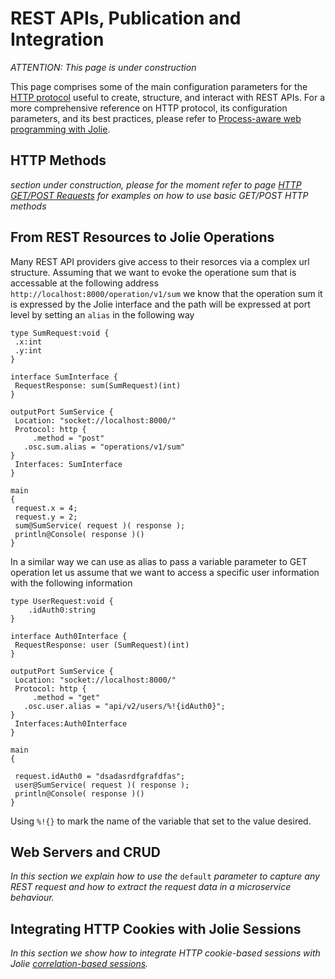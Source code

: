 # REST APIs, Publication and Integration

_ATTENTION: This page is under construction_

This page comprises some of the main configuration parameters for the [HTTP protocol](https://jolielang.gitbook.io/docs/protocols/http.md) useful to create, structure, and interact with REST APIs. For a more comprehensive reference on HTTP protocol, its configuration parameters, and its best practices, please refer to [Process-aware web programming with Jolie](https://arxiv.org/pdf/1410.3712).

## HTTP Methods

_section under construction, please for the moment refer to page_ [_HTTP GET/POST Requests_](https://jolielang.gitbook.io/docs/web_applications/web_get_post.md) _for examples on how to use basic GET/POST HTTP methods_

## From REST Resources to Jolie Operations

Many REST API providers give access to their resorces via a complex url structure. Assuming that we want to evoke the operatione sum that is accessable at the following address `http://localhost:8000/operation/v1/sum` we know that the operation sum it is expressed by the Jolie interface and the path will be expressed at port level by setting an `alias` in the following way

```text
type SumRequest:void {
 .x:int
 .y:int
}

interface SumInterface {
 RequestResponse: sum(SumRequest)(int)
}

outputPort SumService {
 Location: "socket://localhost:8000/"
 Protocol: http {
     .method = "post"
   .osc.sum.alias = "operations/v1/sum"
}
 Interfaces: SumInterface
}

main
{
 request.x = 4;
 request.y = 2;
 sum@SumService( request )( response );
 println@Console( response )()
}
```

In a similar way we can use as alias to pass a variable parameter to GET operation let us assume that we want to access a specific user information with the following information

```text
type UserRequest:void {
    .idAuth0:string
}

interface Auth0Interface {
 RequestResponse: user (SumRequest)(int)
}

outputPort SumService {
 Location: "socket://localhost:8000/"
 Protocol: http {
     .method = "get"
   .osc.user.alias = "api/v2/users/%!{idAuth0}";
}
 Interfaces:Auth0Interface
}

main
{

 request.idAuth0 = "dsadasrdfgrafdfas";
 user@SumService( request )( response );
 println@Console( response )()
}
```

Using `%!{}` to mark the name of the variable that set to the value desired.

## Web Servers and CRUD

_In this section we explain how to use the_ `default` _parameter to capture any REST request and how to extract the request data in a microservice behaviour._

## Integrating HTTP Cookies with Jolie Sessions

_In this section we show how to integrate HTTP cookie-based sessions with Jolie_ [_correlation-based sessions_](https://jolielang.gitbook.io/docs/basics/sessions.md)_._


